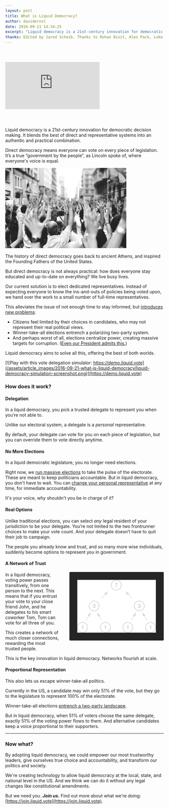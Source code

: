```yaml
---
layout: post
title: What is Liquid Democracy?
author: davidernst
date: 2016-09-21 14:34:25
excerpt: "Liquid democracy is a 21st-century innovation for democratic decision making. It blends the best of direct and representative systems into an authentic and practical combination."
thanks: Edited by Jared Scheib. Thanks to Rohan Dixit, Alex Pack, Luke Davis, Andy Coenen, Teresa Yung, Eshan Kejriwal, Matt Conrad, Nick Sippl-Swezey, Naomi Njugi, Ryan Atkinson, and Dominik Schiener for feedback and other contributions.
---
```


<iframe src="https://www.youtube.com/embed/BvA0J_2ZpIQ" frameborder="0" allowfullscreen style="margin: 40px auto"></iframe>

<br />

Liquid democracy is a 21st-century innovation for democratic decision making. It blends the best of direct and representative systems into an authentic and practical combination.

Direct democracy means everyone can vote on every piece of legislation. It’s a true “government by the people”, as Lincoln spoke of, where everyone's voice is equal.

![](/assets/article_images/2016-09-21-what-is-liquid-democracy/crowd-raises-hands-photo.png)

The history of direct democracy goes back to ancient Athens, and inspired the Founding Fathers of the United States.

But direct democracy is not always practical: how does everyone stay educated and up-to-date on everything? We live busy lives.

Our current solution is to elect dedicated representatives. Instead of expecting everyone to know the ins-and-outs of policies being voted upon, we hand over the work to a small number of full-time representatives.

This alleviates the issue of not enough time to stay informed, but [introduces new problems](http://www.gallup.com/poll/180113/2014-approval-congress-remains-near-time-low.aspx):

- Citizens feel limited by their choices in candidates, who may not represent their real political views.
- Winner-take-all elections entrench a polarizing two-party system.
- And perhaps worst of all, elections centralize power, creating massive targets for corruption. ([Even our President admits this.](https://www.youtube.com/watch?v=e4tHW9_bb08))

Liquid democracy aims to solve all this, offering the best of both worlds.

[![Play with this vote delegation simulator: https://demo.liquid.vote](/assets/article_images/2016-09-21-what-is-liquid-democracy/liquid-democracy-simulation-screenshot.png)](https://demo.liquid.vote)

### How does it work?

#### Delegation

In a liquid democracy, you pick a trusted delegate to represent you when you’re not able to.

Unlike our electoral system, a delegate is a *personal* representative.

By default, your delegate can vote for you on each piece of legislation, but you can override them to vote directly anytime.

#### No More Elections

In a liquid democratic legislature, you no longer need elections.

Right now, we [run massive elections](https://twitter.com/dsernst/status/845566576245927936) to take the pulse of the electorate. These are meant to keep politicians accountable. But in liquid democracy, you don't have to wait. You can [change your personal representative](/assets/article_images/2016-09-21-what-is-liquid-democracy/see-you-in-4-years.png) at any time, for immediate accountability.

It's your voice, why shouldn't you be in charge of it?

#### Real Options

Unlike traditional elections, you can select *any* legal resident of your jurisdiction to be your delegate. You’re not limited to the two frontrunner choices to make your vote count. And your delegate doesn’t have to quit their job to campaign.

The people you already know and trust, and so many more wise individuals, suddenly become options to represent you in government.

#### A Network of Trust

<img src="/assets/article_images/2016-09-21-what-is-liquid-democracy/voting_power_graphic.png" style="background-color: #252525; border-radius: 3px; float: right; margin-left: 28px; padding: 25px; width: 250px;" />

In a liquid democracy, voting power passes transitively, from one person to the next. This means that if you entrust your vote to your close friend John, and he delegates to his smart coworker Tom, Tom can vote for all three of you.

This creates a network of much closer connections, rewarding the most trusted people.

This is the key innovation in liquid democracy. Networks flourish at scale.

#### Proportional Representation

This also lets us escape winner-take-all politics.

Currently in the US, a candidate may win only 51% of the vote, but they go to the legislature to represent 100% of the electorate.

Winner-take-all elections [entrench a two-party landscape](/2017/03/06/how-to-move-past-two-parties/).

But in liquid democracy, when 51% of voters choose the same delegate, exactly 51% of the voting power flows to them. And alternative candidates keep a voice proportional to their supporters.

---------

### Now what?

By adopting liquid democracy, we could empower our most trustworthy leaders, give ourselves true choice and accountability, and transform our politics and society.

We're creating technology to allow liquid democracy at the local, state, and national level in the US. And we think we can do it without any legal changes like constitutional amendments.

But we need you. ***Join us.*** Find out more about what we're doing: [https://join.liquid.vote](https://join.liquid.vote).
